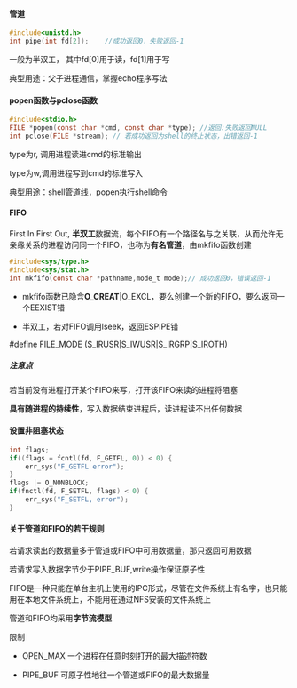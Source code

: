 #### 管道

```C
#include<unistd.h>
int pipe(int fd[2]);	//成功返回0，失败返回-1
```

一般为半双工， 其中fd[0]用于读，fd[1]用于写

典型用途：父子进程通信，掌握echo程序写法

#### popen函数与pclose函数

```C
#include<stdio.h>
FILE *popen(const char *cmd, const char *type); //返回:失败返回NULL
int pclose(FILE *stream); // 若成功返回为shell的终止状态，出错返回-1
```

type为r, 调用进程读进cmd的标准输出

type为w,调用进程写到cmd的标准写入

典型用途：shell管道线，popen执行shell命令

#### FIFO

First In First Out, **半双工**数据流，每个FIFO有一个路径名与之关联，从而允许无亲缘关系的进程访问同一个FIFO，也称为**有名管道**，由mkfifo函数创建

```C
#include<sys/type.h>
#include<sys/stat.h>
int mkfifo(const char *pathname,mode_t mode);// 成功返回0，错误返回-1
```

* mkfifo函数已隐含**O_CREAT**|O_EXCL，要么创建一个新的FIFO，要么返回一个EEXIST错

* 半双工，若对FIFO调用lseek，返回ESPIPE错

#define FILE_MODE (S_IRUSR|S_IWUSR|S_IRGRP|S_IROTH)

##### 注意点

若当前没有进程打开某个FIFO来写，打开该FIFO来读的进程将阻塞

**具有随进程的持续性**，写入数据结束进程后，读进程读不出任何数据

#### 设置非阻塞状态

```C
int flags;
if((flags = fcntl(fd, F_GETFL, 0)) < 0) {
	err_sys("F_GETFL error");
}
flags |= O_NONBLOCK;
if(fnctl(fd, F_SETFL, flags) < 0) {
	err_sys("F_SETFL, error");
}
```

#### 关于管道和FIFO的若干规则

若请求读出的数据量多于管道或FIFO中可用数据量，那只返回可用数据

若请求写入数据字节少于PIPE_BUF,write操作保证原子性

FIFO是一种只能在单台主机上使用的IPC形式，尽管在文件系统上有名字，也只能用在本地文件系统上，不能用在通过NFS安装的文件系统上

管道和FIFO均采用**字节流模型**

限制

* OPEN_MAX 一个进程在任意时刻打开的最大描述符数

* PIPE_BUF 可原子性地往一个管道或FIFO的最大数据量



































































